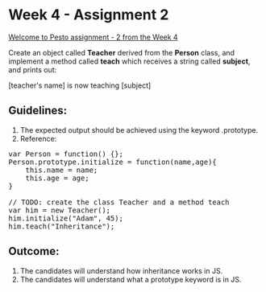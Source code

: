 # Week 4 - Assignment 2

[Welcome to Pesto assignment - 2 from the Week 4](https://pestotech.teachable.com/courses/1782350/lectures/40231555)

Create an object called **Teacher** derived from the **Person** class, and implement a method called **teach** which receives a string called **subject**, and prints out:

<output>[teacher's name] is now teaching [subject]</output>

## Guidelines:

1. The expected output should be achieved using the keyword .prototype.
2. Reference:

<pre>
var Person = function() {};
Person.prototype.initialize = function(name,age){
    this.name = name;
    this.age = age;
}

// TODO: create the class Teacher and a method teach
var him = new Teacher();
him.initialize("Adam", 45);
him.teach("Inheritance");
</pre>

## Outcome:

1. The candidates will understand how inheritance works in JS.
2. The candidates will understand what a prototype keyword is in JS.
